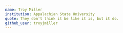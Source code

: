 ```yaml
---
name: Troy Miller
institution: Appalachian State University
quote: They don't think it be like it is, but it do.
github_user: troyjmiller
---
```

